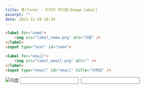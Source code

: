 ```yaml
---
title: 폼(form) - 이미지 레이블(Image Label)
excerpt: ""
date: 2023-11-29 18:34
---
```


```html
<label for="name">
	<img src="label_name.png" alt="이름" />
</label>
<input type="text" id="name">

<label for="email">
	<img src="label_email.png" alt="" />
</label>
<input type="email" id="email" title="이메일" />
```

<label for="name">
	<img src="label_name.png" alt="이름" />
</label>

<input type="text" id="name">

<label for="email">
	<img src="label_email.png" alt="" />
</label>

<input type="email" id="email" title="이메일" />
